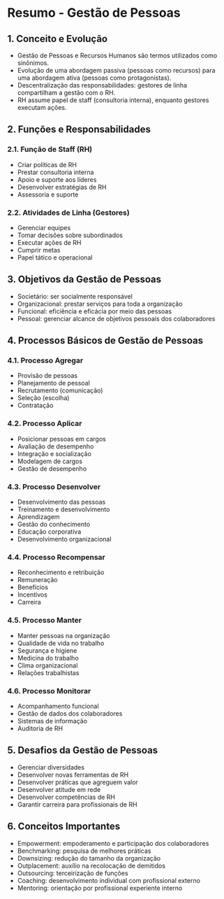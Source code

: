 # Resumo - Gestão de Pessoas

## 1. Conceito e Evolução
- Gestão de Pessoas e Recursos Humanos são termos utilizados como sinônimos.
- Evolução de uma abordagem passiva (pessoas como recursos) para uma abordagem ativa (pessoas como protagonistas).
- Descentralização das responsabilidades: gestores de linha compartilham a gestão com o RH.
- RH assume papel de staff (consultoria interna), enquanto gestores executam ações.

## 2. Funções e Responsabilidades

### 2.1. Função de Staff (RH)
- Criar políticas de RH
- Prestar consultoria interna
- Apoio e suporte aos líderes
- Desenvolver estratégias de RH
- Assessoria e suporte

### 2.2. Atividades de Linha (Gestores)
- Gerenciar equipes
- Tomar decisões sobre subordinados
- Executar ações de RH
- Cumprir metas
- Papel tático e operacional

## 3. Objetivos da Gestão de Pessoas
- Societário: ser socialmente responsável
- Organizacional: prestar serviços para toda a organização
- Funcional: eficiência e eficácia por meio das pessoas
- Pessoal: gerenciar alcance de objetivos pessoais dos colaboradores

## 4. Processos Básicos de Gestão de Pessoas

### 4.1. Processo Agregar
- Provisão de pessoas
- Planejamento de pessoal
- Recrutamento (comunicação)
- Seleção (escolha)
- Contratação

### 4.2. Processo Aplicar
- Posicionar pessoas em cargos
- Avaliação de desempenho
- Integração e socialização
- Modelagem de cargos
- Gestão de desempenho

### 4.3. Processo Desenvolver
- Desenvolvimento das pessoas
- Treinamento e desenvolvimento
- Aprendizagem
- Gestão do conhecimento
- Educação corporativa
- Desenvolvimento organizacional

### 4.4. Processo Recompensar
- Reconhecimento e retribuição
- Remuneração
- Benefícios
- Incentivos
- Carreira

### 4.5. Processo Manter
- Manter pessoas na organização
- Qualidade de vida no trabalho
- Segurança e higiene
- Medicina do trabalho
- Clima organizacional
- Relações trabalhistas

### 4.6. Processo Monitorar
- Acompanhamento funcional
- Gestão de dados dos colaboradores
- Sistemas de informação
- Auditoria de RH

## 5. Desafios da Gestão de Pessoas
- Gerenciar diversidades
- Desenvolver novas ferramentas de RH
- Desenvolver práticas que agreguem valor
- Desenvolver atitude em rede
- Desenvolver competências de RH
- Garantir carreira para profissionais de RH

## 6. Conceitos Importantes
- Empowerment: empoderamento e participação dos colaboradores
- Benchmarking: pesquisa de melhores práticas
- Downsizing: redução do tamanho da organização
- Outplacement: auxílio na recolocação de demitidos
- Outsourcing: terceirização de funções
- Coaching: desenvolvimento individual com profissional externo
- Mentoring: orientação por profissional experiente interno